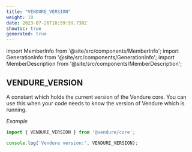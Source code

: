 ```yaml
---
title: "VENDURE_VERSION"
weight: 10
date: 2023-07-26T18:59:59.730Z
showtoc: true
generated: true
---
```

<!-- This file was generated from the Vendure source. Do not modify. Instead, re-run the "docs:build" script -->
import MemberInfo from '@site/src/components/MemberInfo';
import GenerationInfo from '@site/src/components/GenerationInfo';
import MemberDescription from '@site/src/components/MemberDescription';


## VENDURE_VERSION

<GenerationInfo sourceFile="packages/core/src/version.ts" sourceLine="17" packageName="@vendure/core" since="2.0.0" />

A constant which holds the current version of the Vendure core. You can use
this when your code needs to know the version of Vendure which is running.

*Example*

```ts
import { VENDURE_VERSION } from '@vendure/core';

console.log('Vendure version:', VENDURE_VERSION);
```

